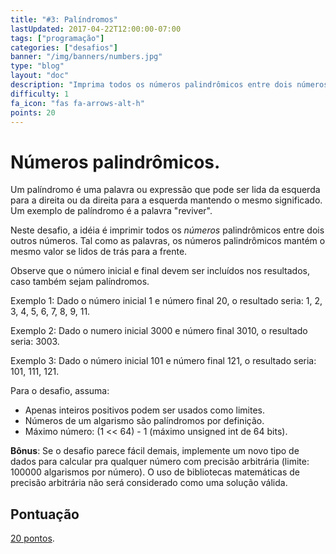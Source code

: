 ```yaml
---
title: "#3: Palíndromos"
lastUpdated: 2017-04-22T12:00:00-07:00
tags: ["programação"]
categories: ["desafios"]
banner: "/img/banners/numbers.jpg"
type: "blog"
layout: "doc"
description: "Imprima todos os números palindrômicos entre dois números arbitrários."
difficulty: 1
fa_icon: "fas fa-arrows-alt-h"
points: 20
---
```


# Números palindrômicos.

Um palíndromo é uma palavra ou expressão que pode ser lida da esquerda para a
direita ou da direita para a esquerda mantendo o mesmo significado. Um exemplo
de palíndromo é a palavra "reviver".

Neste desafio, a idéia é imprimir todos os *números* palindrômicos entre dois
outros números. Tal como as palavras, os números palindrômicos mantém o mesmo
valor se lidos de trás para a frente.

Observe que o número inicial e final devem ser incluídos nos resultados, caso também sejam palíndromos.

Exemplo 1:
Dado o número inicial 1 e número final 20, o resultado seria: 1, 2, 3, 4, 5, 6,
7, 8, 9, 11.

Exemplo 2:
Dado o numero inicial 3000 e número final 3010, o resultado seria: 3003.

Exemplo 3:
Dado o número inicial 101 e número final 121, o resultado seria: 101, 111, 121.

Para o desafio, assuma:

* Apenas inteiros positivos podem ser usados como limites.
* Números de um algarismo são palíndromos por definição.
* Máximo número: (1 << 64) - 1 (máximo unsigned int de 64 bits).

**Bônus**: Se o desafio parece fácil demais, implemente um novo tipo de dados
para calcular pra qualquer número com precisão arbitrária (limite: 100000
algarismos por número). O uso de bibliotecas matemáticas de precisão arbitrária
não será considerado como uma solução válida.

## Pontuação

[20 pontos](https://osprogramadores.com/scores).

